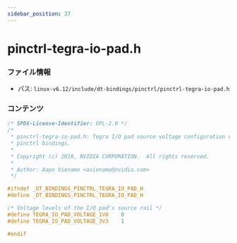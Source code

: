 ```yaml
---
sidebar_position: 37
---
```

# pinctrl-tegra-io-pad.h

### ファイル情報

- パス: `linux-v6.12/include/dt-bindings/pinctrl/pinctrl-tegra-io-pad.h`

### コンテンツ

```h
/* SPDX-License-Identifier: GPL-2.0 */
/*
 * pinctrl-tegra-io-pad.h: Tegra I/O pad source voltage configuration constants
 * pinctrl bindings.
 *
 * Copyright (c) 2018, NVIDIA CORPORATION.  All rights reserved.
 *
 * Author: Aapo Vienamo <avienamo@nvidia.com>
 */

#ifndef _DT_BINDINGS_PINCTRL_TEGRA_IO_PAD_H
#define _DT_BINDINGS_PINCTRL_TEGRA_IO_PAD_H

/* Voltage levels of the I/O pad's source rail */
#define TEGRA_IO_PAD_VOLTAGE_1V8	0
#define TEGRA_IO_PAD_VOLTAGE_3V3	1

#endif

```
